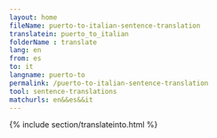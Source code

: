 ```yaml
---
layout: home
fileName: puerto-to-italian-sentence-translation
translatein: puerto_to_italian
folderName : translate
lang: en
from: es
to: it
langname: puerto-to
permalink: /puerto-to-italian-sentence-translation
tool: sentence-translations
matchurls: en&&es&&it
---
```

{% include section/translateinto.html %}

